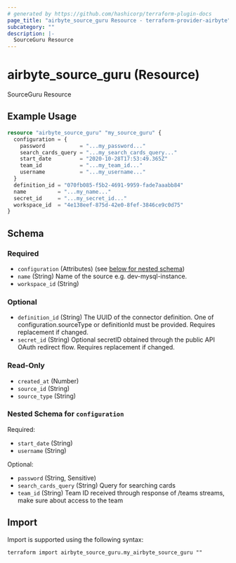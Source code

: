 ```yaml
---
# generated by https://github.com/hashicorp/terraform-plugin-docs
page_title: "airbyte_source_guru Resource - terraform-provider-airbyte"
subcategory: ""
description: |-
  SourceGuru Resource
---
```


# airbyte_source_guru (Resource)

SourceGuru Resource

## Example Usage

```terraform
resource "airbyte_source_guru" "my_source_guru" {
  configuration = {
    password           = "...my_password..."
    search_cards_query = "...my_search_cards_query..."
    start_date         = "2020-10-28T17:53:49.365Z"
    team_id            = "...my_team_id..."
    username           = "...my_username..."
  }
  definition_id = "070fb085-f5b2-4691-9959-fade7aaabb84"
  name          = "...my_name..."
  secret_id     = "...my_secret_id..."
  workspace_id  = "4e138eef-875d-42e0-8fef-3846ce9c0d75"
}
```

<!-- schema generated by tfplugindocs -->
## Schema

### Required

- `configuration` (Attributes) (see [below for nested schema](#nestedatt--configuration))
- `name` (String) Name of the source e.g. dev-mysql-instance.
- `workspace_id` (String)

### Optional

- `definition_id` (String) The UUID of the connector definition. One of configuration.sourceType or definitionId must be provided. Requires replacement if changed.
- `secret_id` (String) Optional secretID obtained through the public API OAuth redirect flow. Requires replacement if changed.

### Read-Only

- `created_at` (Number)
- `source_id` (String)
- `source_type` (String)

<a id="nestedatt--configuration"></a>
### Nested Schema for `configuration`

Required:

- `start_date` (String)
- `username` (String)

Optional:

- `password` (String, Sensitive)
- `search_cards_query` (String) Query for searching cards
- `team_id` (String) Team ID received through response of /teams streams, make sure about access to the team

## Import

Import is supported using the following syntax:

```shell
terraform import airbyte_source_guru.my_airbyte_source_guru ""
```
